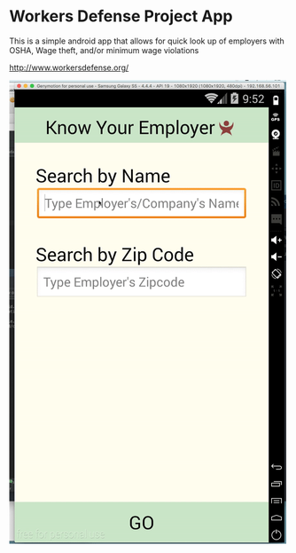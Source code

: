 # Workers Defense Project App

This is a simple android app that allows for quick look up of employers
with OSHA, Wage theft, and/or minimum wage violations

http://www.workersdefense.org/

![Example Use](https://github.com/ACollectionOfAtoms/ProyectoDefensaLaboral/blob/master/GreedyLongHerring-size_restricted.gif "Example Use")
